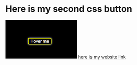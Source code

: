 # Here is my second css button
![here is website png](my.png)
[here is my website link](file:///Users/sourabh/Dropbox/Mac/Desktop/ButtonChallenges/Challenge_2/index.html)